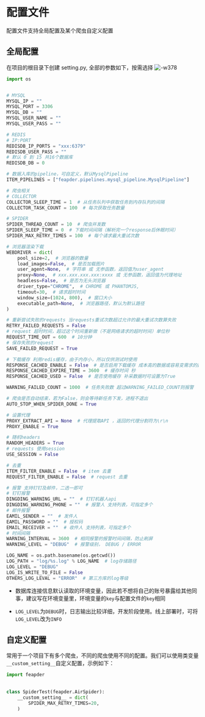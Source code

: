 # 配置文件

配置文件支持全局配置及某个爬虫自定义配置

## 全局配置

在项目的根目录下创建 setting.py, 全部的参数如下，按需选择
![-w378](http://markdown-media.oss-cn-beijing.aliyuncs.com/2020/12/30/16093189206589.jpg)

```python
import os


# MYSQL
MYSQL_IP = ""
MYSQL_PORT = 3306
MYSQL_DB = ""
MYSQL_USER_NAME = ""
MYSQL_USER_PASS = ""

# REDIS
# IP:PORT
REDISDB_IP_PORTS = "xxx:6379"
REDISDB_USER_PASS = ""
# 默认 0 到 15 共16个数据库
REDISDB_DB = 0

# 数据入库的pipeline，可自定义，默认MysqlPipeline
ITEM_PIPELINES = ["feapder.pipelines.mysql_pipeline.MysqlPipeline"]

# 爬虫相关
# COLLECTOR
COLLECTOR_SLEEP_TIME = 1  # 从任务队列中获取任务到内存队列的间隔
COLLECTOR_TASK_COUNT = 100  # 每次获取任务数量

# SPIDER
SPIDER_THREAD_COUNT = 10  # 爬虫并发数
SPIDER_SLEEP_TIME = 0  # 下载时间间隔（解析完一个response后休眠时间）
SPIDER_MAX_RETRY_TIMES = 100  # 每个请求最大重试次数

# 浏览器渲染下载
WEBDRIVER = dict(
    pool_size=2,  # 浏览器的数量
    load_images=False,  # 是否加载图片
    user_agent=None,  # 字符串 或 无参函数，返回值为user_agent
    proxy=None,  # xxx.xxx.xxx.xxx:xxxx 或 无参函数，返回值为代理地址
    headless=False,  # 是否为无头浏览器
    driver_type="CHROME",  # CHROME 或 PHANTOMJS,
    timeout=30,  # 请求超时时间
    window_size=(1024, 800),  # 窗口大小
    executable_path=None,  # 浏览器路径，默认为默认路径
)

# 重新尝试失败的requests 当requests重试次数超过允许的最大重试次数算失败
RETRY_FAILED_REQUESTS = False
# request 超时时间，超过这个时间重新做（不是网络请求的超时时间）单位秒
REQUEST_TIME_OUT = 600  # 10分钟
# 保存失败的request
SAVE_FAILED_REQUEST = True

# 下载缓存 利用redis缓存，由于内存小，所以仅供测试时使用
RESPONSE_CACHED_ENABLE = False  # 是否启用下载缓存 成本高的数据或容易变需求的数据，建议设置为True
RESPONSE_CACHED_EXPIRE_TIME = 3600  # 缓存时间 秒
RESPONSE_CACHED_USED = False  # 是否使用缓存 补采数据时可设置为True

WARNING_FAILED_COUNT = 1000  # 任务失败数 超过WARNING_FAILED_COUNT则报警

# 爬虫是否自动结束，若为False，则会等待新任务下发，进程不退出
AUTO_STOP_WHEN_SPIDER_DONE = True

# 设置代理
PROXY_EXTRACT_API = None  # 代理提取API ，返回的代理分割符为\r\n
PROXY_ENABLE = True

# 随机headers
RANDOM_HEADERS = True
# requests 使用session
USE_SESSION = False

# 去重
ITEM_FILTER_ENABLE = False  # item 去重
REQUEST_FILTER_ENABLE = False  # request 去重

# 报警 支持钉钉及邮件，二选一即可
# 钉钉报警
DINGDING_WARNING_URL = ""  # 钉钉机器人api
DINGDING_WARNING_PHONE = ""  # 报警人 支持列表，可指定多个
# 邮件报警
EAMIL_SENDER = ""  # 发件人
EAMIL_PASSWORD = ""  # 授权码
EMAIL_RECEIVER = ""  # 收件人 支持列表，可指定多个
# 时间间隔
WARNING_INTERVAL = 3600  # 相同报警的报警时间间隔，防止刷屏
WARNING_LEVEL = "DEBUG"  # 报警级别， DEBUG / ERROR

LOG_NAME = os.path.basename(os.getcwd())
LOG_PATH = "log/%s.log" % LOG_NAME  # log存储路径
LOG_LEVEL = "DEBUG"
LOG_IS_WRITE_TO_FILE = False
OTHERS_LOG_LEVAL = "ERROR"  # 第三方库的log等级
```

- 数据库连接信息默认读取的环境变量，因此若不想将自己的账号暴露给其他同事，建议写在环境变量里，环境变量的`key`与配置文件的`key`相同

- `LOG_LEVEL`为`DEBUG`时，日志输出比较详细，开发阶段使用。线上部署时，可将`LOG_LEVEL`改为`INFO`

## 自定义配置

常用于一个项目下有多个爬虫，不同的爬虫使用不同的配置。我们可以使用类变量`__custom_setting__`自定义配置，示例如下：

```python
import feapder
    
    
class SpiderTest(feapder.AirSpider):
    __custom_setting__ = dict(
        SPIDER_MAX_RETRY_TIMES=20,
    )
```